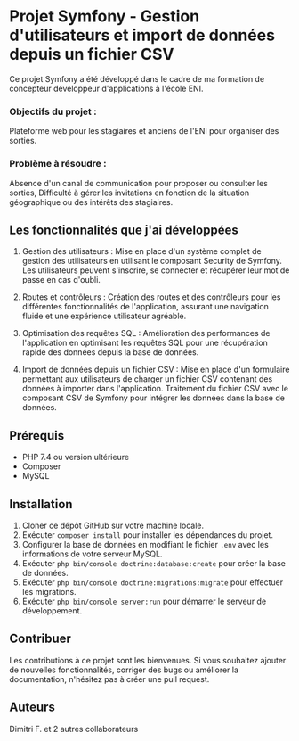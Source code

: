 # Projet Symfony - Gestion d'utilisateurs et import de données depuis un fichier CSV

Ce projet Symfony a été développé dans le cadre de ma formation de concepteur développeur d'applications à l'école ENI. 

  ### Objectifs du projet : 
Plateforme web pour les stagiaires et anciens de l'ENI pour organiser des sorties.

  ### Problème à résoudre : 
Absence d'un canal de communication pour proposer ou consulter les sorties,
Difficulté à gérer les invitations en fonction de la situation géographique ou des intérêts des stagiaires.

## Les fonctionnalités que j'ai développées

1. Gestion des utilisateurs : Mise en place d'un système complet de gestion des utilisateurs en utilisant le composant Security de Symfony. Les utilisateurs peuvent s'inscrire, se connecter et récupérer leur mot de passe en cas d'oubli.

2. Routes et contrôleurs : Création des routes et des contrôleurs pour les différentes fonctionnalités de l'application, assurant une navigation fluide et une expérience utilisateur agréable.

3. Optimisation des requêtes SQL : Amélioration des performances de l'application en optimisant les requêtes SQL pour une récupération rapide des données depuis la base de données.

4. Import de données depuis un fichier CSV : Mise en place d'un formulaire permettant aux utilisateurs de charger un fichier CSV contenant des données à importer dans l'application. Traitement du fichier CSV avec le composant CSV de Symfony pour intégrer les données dans la base de données.

## Prérequis

- PHP 7.4 ou version ultérieure
- Composer
- MySQL

## Installation

1. Cloner ce dépôt GitHub sur votre machine locale.
2. Exécuter `composer install` pour installer les dépendances du projet.
3. Configurer la base de données en modifiant le fichier `.env` avec les informations de votre serveur MySQL.
4. Exécuter `php bin/console doctrine:database:create` pour créer la base de données.
5. Exécuter `php bin/console doctrine:migrations:migrate` pour effectuer les migrations.
6. Exécuter `php bin/console server:run` pour démarrer le serveur de développement.

## Contribuer

Les contributions à ce projet sont les bienvenues. Si vous souhaitez ajouter de nouvelles fonctionnalités, corriger des bugs ou améliorer la documentation, n'hésitez pas à créer une pull request.

## Auteurs

Dimitri F. et 2 autres collaborateurs



